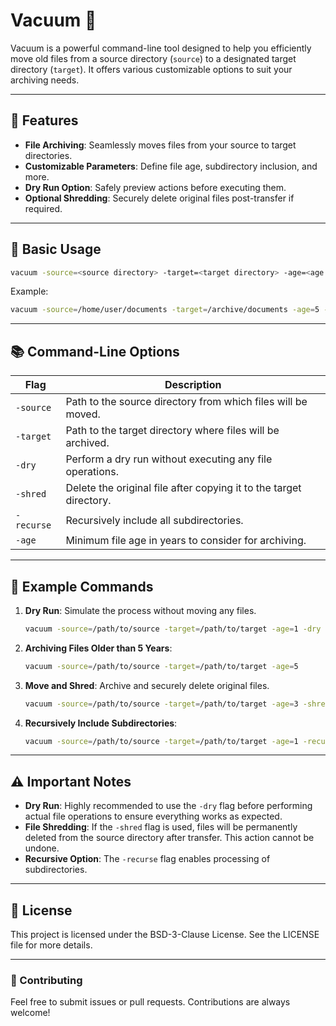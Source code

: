 # Vacuum 🧹

Vacuum is a powerful command-line tool designed to help you efficiently move old files from a source directory (`source`) to a designated target directory (`target`). It offers various customizable options to suit your archiving needs.

---

## 🚀 Features

- **File Archiving**: Seamlessly moves files from your source to target directories.
- **Customizable Parameters**: Define file age, subdirectory inclusion, and more.
- **Dry Run Option**: Safely preview actions before executing them.
- **Optional Shredding**: Securely delete original files post-transfer if required.

---

## 🔧 Basic Usage

```bash
vacuum -source=<source directory> -target=<target directory> -age=<age in years> [options]
```

Example:

```bash
vacuum -source=/home/user/documents -target=/archive/documents -age=5 -shred
```

---

## 📚 Command-Line Options

| Flag       | Description                                                        |
| ---------- | ------------------------------------------------------------------ |
| `-source`  | Path to the source directory from which files will be moved.       |
| `-target`  | Path to the target directory where files will be archived.         |
| `-dry`     | Perform a dry run without executing any file operations.           |
| `-shred`   | Delete the original file after copying it to the target directory. |
| `-recurse` | Recursively include all subdirectories.                            |
| `-age`     | Minimum file age in years to consider for archiving.               |

---

## 📝 Example Commands

1. **Dry Run**: Simulate the process without moving any files.

   ```bash
   vacuum -source=/path/to/source -target=/path/to/target -age=1 -dry
   ```

2. **Archiving Files Older than 5 Years**:

   ```bash
   vacuum -source=/path/to/source -target=/path/to/target -age=5
   ```

3. **Move and Shred**: Archive and securely delete original files.

   ```bash
   vacuum -source=/path/to/source -target=/path/to/target -age=3 -shred
   ```

4. **Recursively Include Subdirectories**:

   ```bash
   vacuum -source=/path/to/source -target=/path/to/target -age=1 -recurse
   ```

---

## ⚠️ Important Notes

- **Dry Run**: Highly recommended to use the `-dry` flag before performing actual file operations to ensure everything works as expected.
- **File Shredding**: If the `-shred` flag is used, files will be permanently deleted from the source directory after transfer. This action cannot be undone.
- **Recursive Option**: The `-recurse` flag enables processing of subdirectories.

---

## 📄 License

This project is licensed under the BSD-3-Clause License. See the LICENSE file for more details.

---

### 🌟 Contributing

Feel free to submit issues or pull requests. Contributions are always welcome!
